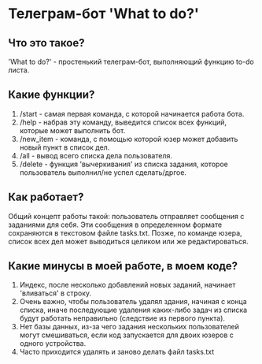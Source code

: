 # Телеграм-бот 'What to do?'


## Что это такое?

'What to do?' - простенький телеграм-бот, выполняющий функцию to-do листа. 

## Какие функции?

1) /start - самая первая команда, с которой начинается работа бота.
2) /help - набрав эту команду, выведится список всех функций, которые может выполнить бот.
3) /new_item - команда, с помощью которой юзер может добавить новый пункт в список дел.
4) /all - вывод всего списка дела пользователя.
5) /delete - функция 'вычеркивания' из списка задания, которое пользователь выполнил/не успел сделать/дргое.

## Как работает?

Общий концепт работы такой: пользователь отправляет сообщения с заданиями для себя. Эти сообщения в определенном формате сохраняются в текстовом файле tasks.txt. 
Позже, по команде юзера, список всех дел может выводиться целиком или же редактироваться.

## Какие минусы в моей работе, в моем коде?

1) Индекс, после несколько добавлений новых заданий, начинает 'вливаться' в строку.
2) Очень важно, чтобы пользователь удалял здания, начиная с конца списка, иначе последующие удаления каких-либо задач из списка будут работать неправильно (следствие из первого пункта).
3) Нет базы данных, из-за чего задания нескольких пользователей могут смешиваться, если код запускается для двоих юзеров с одного устройства.
4) Часто приходится удалять и заново делать файл tasks.txt
